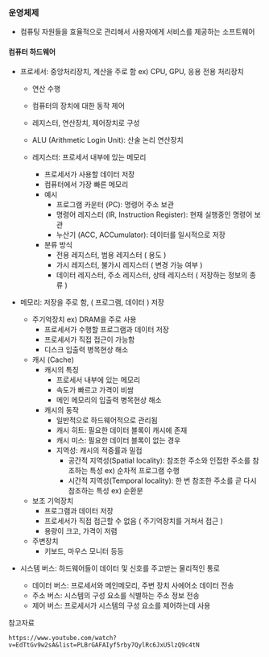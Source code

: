 ### 운영체제
- 컴퓨팅 자원들을 효율적으로 관리해서 사용자에게 서비스를 제공하는 소프트웨어

#### 컴퓨터 하드웨어

- 프로세서: 중앙처리장치, 계산을 주로 함 ex) CPU, GPU, 응용 전용 처리장치
  - 연산 수행
  - 컴퓨터의 장치에 대한 동작 제어
  - 레지스터, 연산장치, 제어장치로 구성
  - ALU (Arithmetic Login Unit): 산술 논리 연산장치

  - 레지스터: 프로세서 내부에 있는 메모리
    - 프로세서가 사용할 데이터 저장
    - 컴퓨터에서 가장 빠른 메모리
    - 예시
      - 프로그램 카운터 (PC): 명령어 주소 보관
      - 명령어 레지스터 (IR, Instruction Register): 현재 실행중인 명령어 보관
      - 누산기 (ACC, ACCumulator): 데이터를 일시적으로 저장
    - 분류 방식
      - 전용 레지스터, 범용 레지스터 ( 용도 )
      - 가시 레지스터, 불가시 레지스터 ( 변경 가능 여부 )
      - 데이터 레지스터, 주소 레지스터, 상태 레지스터 ( 저장하는 정보의 종류 )
    
- 메모리: 저장을 주로 함, ( 프로그램, 데이터 ) 저장
  - 주기억장치 ex) DRAM을 주로 사용
    - 프로세서가 수행할 프로그램과 데이터 저장
    - 프로세서가 직접 접근이 가능함
    - 디스크 입출력 병목현상 해소
  - 캐시 (Cache)
    - 캐시의 특징
      - 프로세서 내부에 있는 메모리
      - 속도가 빠르고 가격이 비쌈
      - 메인 메모리의 입출력 병목현상 해소
    - 캐시의 동작
      - 일반적으로 하드웨어적으로 관리됨
      - 캐시 히트: 필요한 데이터 블록이 캐시에 존재
      - 캐시 미스: 필요한 데이터 블록이 없는 경우
      - 지역성: 캐시의 적중률과 밀접
        - 공간적 지역성(Spatial locality): 참조한 주소와 인접한 주소를 참조하는 특성 ex) 순차적 프로그램 수행
        - 시간적 지역성(Temporal locality): 한 번 참조한 주소를 곧 다시 참조하는 특성 ex) 순환문
  - 보조 기억장치
    - 프로그램과 데이터 저장
    - 프로세서가 직접 접근할 수 없음 ( 주기억장치를 거쳐서 접근 )
    - 용량이 크고, 가격이 저렴
  - 주변장치
    - 키보드, 마우스 모니터 등등
- 시스템 버스: 하드웨어들이 데이터 및 신호를 주고받는 물리적인 통로
  - 데이터 버스: 프로세서와 메인메모리, 주변 장치 사에어소 데이터 전송
  - 주소 버스: 시스템의 구성 요소를 식별하는 주소 정보 전송
  - 제어 버스: 프로세서가 시스템의 구성 요소를 제어하는데 사용
 
참고자료
```
https://www.youtube.com/watch?v=EdTtGv9w2sA&list=PLBrGAFAIyf5rby7QylRc6JxU5lzQ9c4tN
```
